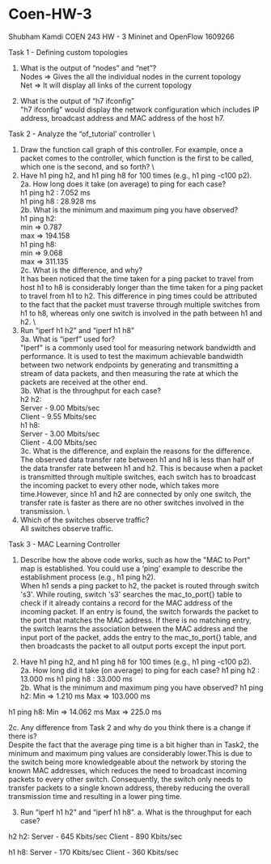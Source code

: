 # Coen-HW-3

Shubham Kamdi 
COEN 243 HW - 3
Mininet and OpenFlow
1609266

Task 1 - Defining custom topologies

1. What is the output of “nodes” and “net”? 
\
Nodes => Gives the all the individual nodes in the current topology 
\
Net => It will display all links of the current topology

2. What is the output of “h7 ifconfig”
\
"h7 ifconfig" would display the network configuration which includes IP address, broadcast address and MAC address of the host h7.

Task 2 - Analyze the “of_tutorial’ controller
\
1. Draw the function call graph of this controller. For example, once a packet comes to the
controller, which function is the first to be called, which one is the second, and so forth?
\
2. Have h1 ping h2, and h1 ping h8 for 100 times (e.g., h1 ping -c100 p2).
\
2a. How long does it take (on average) to ping for each case?
\
h1 ping h2 : 7.052 ms
\
h1 ping h8 : 28.928 ms 
\
2b.  What is the minimum and maximum ping you have observed?
\
h1 ping h2:
\
min =>  0.787
\
max => 194.158
\
h1 ping h8:
\
min => 9.068 
\
max => 311.135
\
2c. What is the difference, and why?
\
It has been noticed that the time taken for a ping packet to travel from host h1 to h8 is considerably longer than the time taken 
for a ping packet to travel from h1 to h2. This difference in ping times could be attributed to the fact that the packet must 
traverse through multiple switches from h1 to h8, whereas only one switch is involved in the path between h1 and h2.
\
3. Run “iperf h1 h2” and “iperf h1 h8”
\
3a. What is “iperf” used for?
\
"Iperf" is a commonly used tool for measuring network bandwidth and performance. It is used to test the maximum achievable bandwidth
between two network endpoints by generating and transmitting a stream of data packets, and then measuring the rate at which the packets
are received at the other end.
\
3b. What is the throughput for each case?\
h2 h2:\
Server - 9.00 Mbits/sec 
\
Client - 9.55 Mbits/sec 
\
h1 h8:\
Server - 3.00 Mbits/sec 
\
Client - 4.00 Mbits/sec 
\
3c. What is the difference, and explain the reasons for the difference. \
The observed data transfer rate between h1 and h8 is less than half of the data transfer rate between h1 and h2. This is because when a packet
is transmitted through multiple switches, each switch has to broadcast the incoming packet to every other node, which takes more time.However, since h1 and h2 are connected by only one switch, the transfer rate is faster as there are no other switches involved in the transmission.
\
4. Which of the switches observe traffic? \
All switches observe traffic.

Task 3 - MAC Learning Controller

1. Describe how the above code works, such as how the "MAC to Port" map is established. You could use a ‘ping’ example to describe the establishment process (e.g., h1 ping h2). 
\
When h1 sends a ping packet to h2, the packet is routed through switch 's3'. While routing, switch 's3' searches the mac_to_port{} table to check if it already contains a record for the MAC address of the incoming packet. If an entry is found, the switch forwards the packet to the port that matches the MAC address. If there is no matching entry, the switch learns the association between the MAC address and the input port of the packet, adds the entry to the mac_to_port{} table, and then broadcasts the packet to all output ports except the input port.

2. Have h1 ping h2, and h1 ping h8 for 100 times (e.g., h1 ping -c100 p2). 
\
2a. How long did it take (on average) to ping for each case?
h1 ping h2 : 13.000  ms
h1 ping h8 : 33.000 ms
\
2b. What is the minimum and maximum ping you have observed? 
h1 ping h2:
Min => 1.210 ms
Max => 103.000 ms

h1 ping h8:
Min => 14.062 ms
Max => 225.0 ms

2c. Any difference from Task 2 and why do you think there is a change if there is?
\
Despite the fact that the average ping time is a bit higher than in Task2, the minimum and maximum ping values are considerably lower.This is due to the switch being more knowledgeable about the network by storing the known MAC addresses, which reduces the need to broadcast incoming packets to every other switch. Consequently, the switch only needs to transfer packets to a single known address, thereby reducing the overall transmission time and resulting in a lower ping time.

3. Run “iperf h1 h2” and “iperf h1 h8”.
a. What is the throughput for each case?

h2 h2:
Server - 645 Kbits/sec
Client - 890 Kbits/sec

h1 h8:
Server - 170 Kbits/sec
Client - 360 Kbits/sec
        
